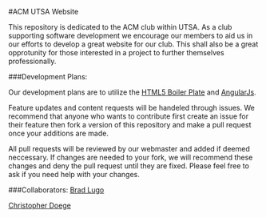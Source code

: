 #ACM UTSA Website

This repository is dedicated to the ACM club within UTSA. As a club supporting software development we encourage our members to aid us in our efforts to develop a great website for our club. This shall also be a great opprotunity for those interested in a project to further themselves professionally.

###Development Plans:

Our development plans are to utilize the <a href ="https://github.com/h5bp/html5-boilerplate">HTML5 Boiler Plate</a> and <a href = "https://github.com/angular/angular.js">AngularJs</a>. 

Feature updates and content requests will be handeled through issues. We recommend that anyone who wants to contribute first create an issue for their feature then fork a version of this repository and make a pull request once your additions are made. 

All pull requests will be reviewed by our webmaster and added if deemed neccessary. If changes are needed to your fork, we will recommend these changes and deny the pull request until they are fixed. Please feel free to ask if you need help with your changes.

###Collaborators: 
<a href="https://github.com/BradLugo">Brad Lugo</a>

<a href="https://github.com/cdminigun">Christopher Doege</a>
